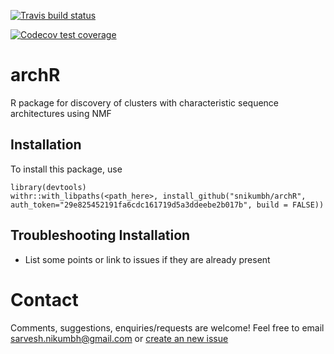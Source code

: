 <!-- badges: start -->
[![Travis build status](https://travis-ci.org/snikumbh/archR.svg?branch=master)](https://travis-ci.org/snikumbh/archR)
<!-- badges: end -->

<!-- badges: start -->
[![Codecov test coverage](https://codecov.io/gh/snikumbh/archR/branch/master/graph/badge.svg)](https://codecov.io/gh/snikumbh/archR?branch=master)
<!-- badges: end -->

# archR
R package for discovery of clusters with characteristic sequence architectures using NMF

## Installation
To install this package, use 

```
library(devtools)
withr::with_libpaths(<path_here>, install_github("snikumbh/archR", auth_token="29e825452191fa6cdc161719d5a3ddeebe2b017b", build = FALSE))
```

## Troubleshooting Installation

- List some points or link to issues if they are already present

# Contact
Comments, suggestions, enquiries/requests are welcome! Feel free to email sarvesh.nikumbh@gmail.com or [create an new issue](https://github.com/snikumbh/archR/issues/new)
